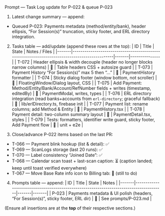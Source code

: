 Prompt — Task Log update for P-022 & queue P-023

1) Latest change summary — append:
- Queued P-023: Payments metadata (method/entity/bank), header ellipsis, “For Session(s)” truncation, sticky footer, and ERL directory integration.

2) Tasks table — add/update (append these rows at the top):
| ID    | Title                                                                                         | State | Notes / Files |
|-------|-----------------------------------------------------------------------------------------------|-------|---------------|
| T-072 | Header ellipsis & width decouple (header no longer blocks narrow columns)                     | 🧭    | Table headers CSS + autosize guard |
| T-073 | Payment History “For Session(s)” max 5 then “…”                                                | 🧭    | PaymentHistory formatter |
| T-074 | Sticky dialog footer (window bottom, not scroller)                                            | 🧭    | FloatingWindow/Dialog layout, CSS |
| T-075 | Add Payment: Method/Entity/Bank/Account/RefNumber fields + writes (timestamp, editedBy)       | 🧭    | PaymentModal, writes, types |
| T-076 | ERL directory integration (read banks+accounts from `erl-directory`; graceful fallback)       | 🧭    | lib/erlDirectory.ts, firebase init |
| T-077 | Payment list: rename columns; add Method & Entity                                             | 🧭    | PaymentHistory.tsx |
| T-078 | Payment detail: two-column summary layout                                                     | 🧭    | PaymentDetail.tsx, styles |
| T-079 | Tests: formatters, identifier write guard, sticky footer, Add Payment flow                    | 🧭    | unit + e2e |

3) Close/advance P-022 items based on the last PR:
- T-066 — Payment blink hookup (list & detail): ✅
- T-069 — ScanLogs storage (last 20 runs): ✅
- T-070 — Label consistency “Joined Date”: ✅
- T-068 — Calendar scan toast + last-scan caption: ⏳ (caption landed; keep until toast verified everywhere)
- T-067 — Move Base Rate info icon to Billing tab: 🧭 (still to do)

4) Prompts table — append:
| ID    | Title                                                                                  | State | Notes |
|-------|----------------------------------------------------------------------------------------|-------|-------|
| P-023 | Payments metadata & UI polish (headers, “For Session(s)”, sticky footer, ERL dir)     | 🧭    | See prompts/P-023.md |

(Ensure all insertions are at the **top** of their respective sections.)
